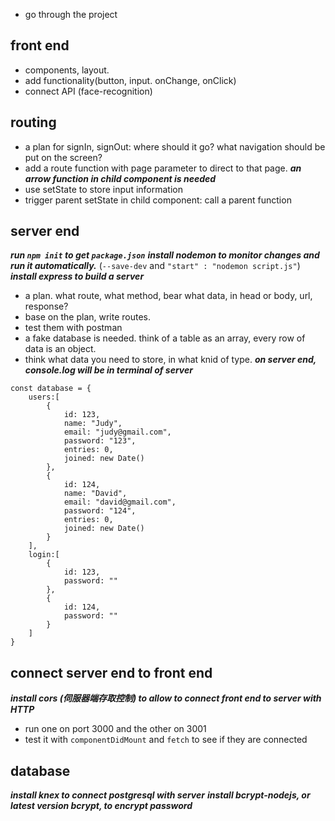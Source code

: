 - go through the project

## front end
- components, layout.
- add functionality(button, input. onChange, onClick)
- connect API (face-recognition)

## routing
- a plan for signIn, signOut: where should it go? what navigation should be put on the screen?
- add a route function with page parameter to direct to that page.
***an arrow function in child component is needed***
- use setState to store input information 
- trigger parent setState in child component: call a parent function

## server end
***run ```npm init``` to get ```package.json```***
***install nodemon to monitor changes and run it automatically.*** (```--save-dev``` and ```"start" : "nodemon script.js"```)
***install express to build a server***

- a plan. what route, what method, bear what data, in head or body, url, response?
- base on the plan, write routes.
- test them with postman
- a fake database is needed. think of a table as an array, every row of data is an object.
- think what data you need to store, in what knid of type.
***on server end, console.log will be in terminal of server***
```
const database = {
    users:[
        {
            id: 123,
            name: "Judy",
            email: "judy@gmail.com",
            password: "123",
            entries: 0,
            joined: new Date()
        },
        {
            id: 124,
            name: "David",
            email: "david@gmail.com",
            password: "124",
            entries: 0,
            joined: new Date()
        }
    ],
    login:[
        {
            id: 123,
            password: ""
        },
        {
            id: 124,
            password: ""
        }
    ]
}
```
## connect server end to front end
***install cors (伺服器端存取控制) to allow to connect front end to server with HTTP***
- run one on port 3000 and the other on 3001
- test it with ```componentDidMount``` and ```fetch``` to see if they are connected


## database
***install knex to connect postgresql with server***
***install bcrypt-nodejs, or latest version bcrypt, to encrypt password***

